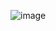 ![image](https://user-images.githubusercontent.com/57319180/184433673-cb32169d-7721-4abe-b9bd-896e25b1e308.png)
